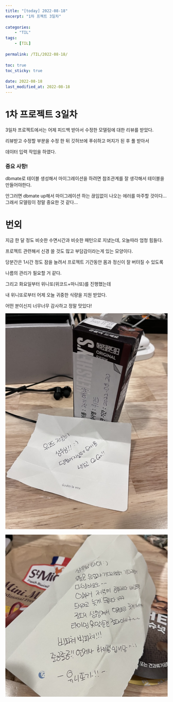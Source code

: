 ```yaml
---
title: "[today] 2022-08-18"
excerpt: "1차 프젝트 3일차"

categories:
    - "TIL"
tags:
    - [TIL]

permalink: /TIL/2022-08-18/

toc: true
toc_sticky: true

date: 2022-08-18
last_modified_at: 2022-08-18
---
```


# 1차 프로젝트 3일차

3일차 프로젝트에서는 어제 피드백 받아서 수정한 모델링에 대한 리뷰를 받았다.

리뷰받고 수정할 부분을 수정 한 뒤 깃허브에 푸쉬하고 머지가 된 후 풀 받아서

데이터 입력 작업을 하였다.

### 중요 사항!

dbmate로 테이블 생성해서 마이그레이션을 하려면 참조관계를 잘 생각해서 테이블을 만들어야한다.

안그러면 dbmate up해서 마이그레이션 하는 끊임없이 나오는 에러를 마주할 것이다... 그래서 모델링이 정말 중요한 것 같다...

# 번외

지금 한 달 정도 비슷한 수면시간과 비슷한 패턴으로 지냈는데, 오늘따라 엄청 힘들다.

프로젝트 관련해서 신경 쓸 것도 많고 부담감이라는게 있는 모양이다.

당분간은 1시간 정도 잠을 늘려서 프로젝트 기간동안 몸과 정신이 잘 버텨질 수 있도록

나름의 관리가 필요할 거 같다.

그리고 화요일부터 위니또(위코드+마니또)를 진행했는데

내 위니또로부터 어제 오늘 귀중한 식량을 지원 받았다.

어떤 분이신지 너무너무 감사하고 정말 맛있다!

![](../../assets/images/posts_img/TIL/2022-08-18-today1.jpeg)

![](../../assets/images/posts_img/TIL/2022-08-18-today2.jpeg)

